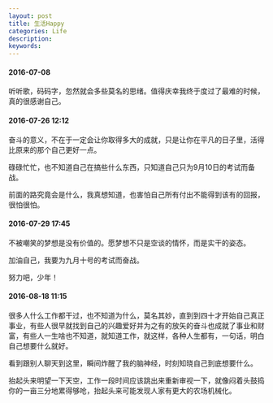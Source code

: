 ```yaml
---
layout: post
title: 生活Happy
categories: Life
description: 
keywords: 
---
```


#### 2016-07-08

听听歌，码码字，忽然就会多些莫名的思绪。值得庆幸我终于度过了最难的时候，真的很感谢自己。

#### 2016-07-26 12:12

奋斗的意义，不在于一定会让你取得多大的成就，只是让你在平凡的日子里，活得比原来的那个自己更好一点。

碌碌忙忙，也不知道自己在搞些什么东西，只知道自己只为9月10日的考试而备战。

前面的路究竟会是什么，我真想知道，也害怕自己所有付出不能得到该有的回报，很怕很怕。

#### 2016-07-29 17:45

不被嘲笑的梦想是没有价值的。愿梦想不只是空谈的情怀，而是实干的姿态。

加油自己，我要为九月十号的考试而奋战。

努力吧，少年！

#### 2016-08-18 11:15

很多人什么工作都干过，也不知道为什么，莫名其妙，直到到四十才开始自己真正事业，有些人很早就找到自己的兴趣爱好并为之有的放矢的奋斗也成就了事业和财富，有些人一生啥也不知道，就知道工作，就这样，各种人生都有，一句话，明白自己想要什么就好。

看到跟别人聊天到这里，瞬间炸醒了我的脑神经，时刻知晓自己到底想要什么。

抬起头来明望一下天空，工作一段时间应该跳出来重新审视一下，就像闷着头鼓捣你的一亩三分地累得够呛，抬起头来可能发现人家有更大的农场机械化。
